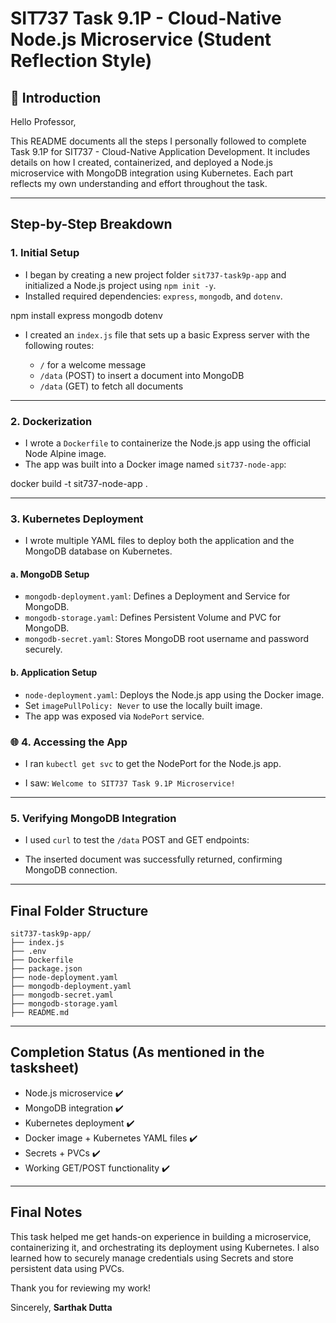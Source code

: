 # SIT737 Task 9.1P - Cloud-Native Node.js Microservice (Student Reflection Style)

## 📘 Introduction

Hello Professor,

This README documents all the steps I personally followed to complete Task 9.1P for SIT737 - Cloud-Native Application Development. It includes details on how I created, containerized, and deployed a Node.js microservice with MongoDB integration using Kubernetes. Each part reflects my own understanding and effort throughout the task.

---

##  Step-by-Step Breakdown

###  1. Initial Setup

* I began by creating a new project folder `sit737-task9p-app` and initialized a Node.js project using `npm init -y`.
* Installed required dependencies: `express`, `mongodb`, and `dotenv`.


npm install express mongodb dotenv


* I created an `index.js` file that sets up a basic Express server with the following routes:

  * `/` for a welcome message
  * `/data` (POST) to insert a document into MongoDB
  * `/data` (GET) to fetch all documents

---

###  2. Dockerization

* I wrote a `Dockerfile` to containerize the Node.js app using the official Node Alpine image.
* The app was built into a Docker image named `sit737-node-app`:


docker build -t sit737-node-app .


---

###  3. Kubernetes Deployment

* I wrote multiple YAML files to deploy both the application and the MongoDB database on Kubernetes.

#### a. MongoDB Setup

* `mongodb-deployment.yaml`: Defines a Deployment and Service for MongoDB.
* `mongodb-storage.yaml`: Defines Persistent Volume and PVC for MongoDB.
* `mongodb-secret.yaml`: Stores MongoDB root username and password securely.

#### b. Application Setup

* `node-deployment.yaml`: Deploys the Node.js app using the Docker image.
* Set `imagePullPolicy: Never` to use the locally built image.
* The app was exposed via `NodePort` service.



### 🌐 4. Accessing the App

* I ran `kubectl get svc` to get the NodePort for the Node.js app.
  
* I saw: `Welcome to SIT737 Task 9.1P Microservice!`

---

###  5. Verifying MongoDB Integration

* I used `curl` to test the `/data` POST and GET endpoints:

* The inserted document was successfully returned, confirming MongoDB connection.

---

##  Final Folder Structure

```
sit737-task9p-app/
├── index.js
├── .env
├── Dockerfile
├── package.json
├── node-deployment.yaml
├── mongodb-deployment.yaml
├── mongodb-secret.yaml
├── mongodb-storage.yaml
├── README.md
```

---

## Completion Status (As mentioned in the tasksheet)

* Node.js microservice ✔️
* MongoDB integration ✔️
* Kubernetes deployment ✔️
* Docker image + Kubernetes YAML files ✔️
* Secrets + PVCs ✔️
* Working GET/POST functionality ✔️

---

##  Final Notes

This task helped me get hands-on experience in building a microservice, containerizing it, and orchestrating its deployment using Kubernetes. I also learned how to securely manage credentials using Secrets and store persistent data using PVCs.

Thank you for reviewing my work!

Sincerely,
**Sarthak Dutta**
